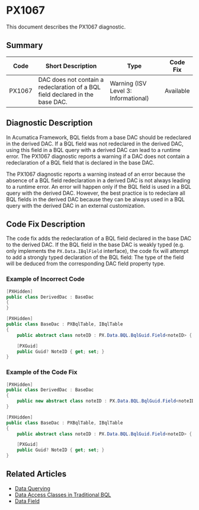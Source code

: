 # PX1067
This document describes the PX1067 diagnostic.

## Summary

| Code   | Short Description                                                                         | Type                                 | Code Fix    | 
| ------ | ----------------------------------------------------------------------------------------- | ------------------------------------ | ----------- | 
| PX1067 | DAC does not contain a redeclaration of a BQL field declared in the base DAC.             | Warning (ISV Level 3: Informational) | Available   | 

## Diagnostic Description

In Acumatica Framework, BQL fields from a base DAC should be redeclared in the derived DAC. If a BQL field was not redeclared in the derived DAC, using this field in a BQL query with a derived DAC can lead to a runtime error.
The PX1067 diagnostic reports a warning if a DAC does not contain a redeclaration of a BQL field that is declared in the base DAC.

The PX1067 diagnostic reports a warning instead of an error because the absence of a BQL field redeclaration in a derived DAC is not always leading to a runtime error. 
An error will happen only if the BQL field is used in a BQL query with the derived DAC. However, the best practice is to redeclare all BQL fields in the derived DAC because they can be always used in a BQL query with the derived DAC in an external customization.

## Code Fix Description

The code fix adds the redeclaration of a BQL field declared in the base DAC to the derived DAC. If the BQL field in the base DAC is weakly typed (e.g. only implements the `PX.Data.IBqlField` interface), the code fix will attempt to add a strongly typed declaration of the BQL field: The type of the field will be deduced from the corresponding DAC field property type.

### Example of Incorrect Code

```C#
[PXHidden]
public class DerivedDac : BaseDac
{
}

[PXHidden]
public class BaseDac : PXBqlTable, IBqlTable
{
	public abstract class noteID : PX.Data.BQL.BqlGuid.Field<noteID> { }

	[PXGuid]
	public Guid? NoteID { get; set; }
}
```

### Example of the Code Fix

```C#
[PXHidden]
public class DerivedDac : BaseDac
{
	public new abstract class noteID : PX.Data.BQL.BqlGuid.Field<noteID> { }
}

[PXHidden]
public class BaseDac : PXBqlTable, IBqlTable
{
	public abstract class noteID : PX.Data.BQL.BqlGuid.Field<noteID> { }

	[PXGuid]
	public Guid? NoteID { get; set; }
}
```

## Related Articles

 - [Data Querying](https://help.acumatica.com/Help?ScreenId=ShowWiki&pageid=9241a976-e062-4978-be14-2c1135642be2)
 - [Data Access Classes in Traditional BQL](https://help.acumatica.com/Help?ScreenId=ShowWiki&pageid=a47ddb36-eb85-486f-9d6b-49beac42fc80)
 - [Data Field](https://help.acumatica.com/Help?ScreenId=ShowWiki&pageid=b3d24079-bda4-4f82-9fbd-c444a8bcb733)